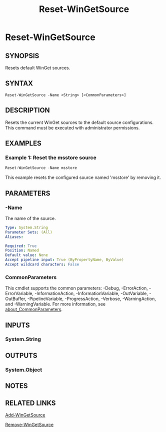 ﻿---
external help file: Microsoft.WinGet.Client.Cmdlets.dll-Help.xml
Module Name: Microsoft.WinGet.Client
ms.date: 08/01/2024
online version:
schema: 2.0.0
title: Reset-WinGetSource
---

# Reset-WinGetSource

## SYNOPSIS
Resets default WinGet sources.

## SYNTAX

```
Reset-WinGetSource -Name <String> [<CommonParameters>]
```

## DESCRIPTION

Resets the current WinGet sources to the default source configurations. This command must be
executed with administrator permissions.

## EXAMPLES

### Example 1: Reset the msstore source

```powershell
Reset-WinGetSource -Name msstore
```

This example resets the configured source named 'msstore' by removing it.

## PARAMETERS

### -Name

The name of the source.

```yaml
Type: System.String
Parameter Sets: (All)
Aliases:

Required: True
Position: Named
Default value: None
Accept pipeline input: True (ByPropertyName, ByValue)
Accept wildcard characters: False
```

### CommonParameters

This cmdlet supports the common parameters: -Debug, -ErrorAction, -ErrorVariable,
-InformationAction, -InformationVariable, -OutVariable, -OutBuffer, -PipelineVariable,
-ProgressAction, -Verbose, -WarningAction, and -WarningVariable. For more information, see
[about_CommonParameters](http://go.microsoft.com/fwlink/?LinkID=113216).

## INPUTS

### System.String

## OUTPUTS

### System.Object

## NOTES

## RELATED LINKS

[Add-WinGetSource](Add-WinGetSource.md)

[Remove-WinGetSource](Remove-WinGetSource.md)
